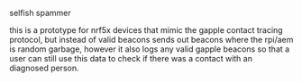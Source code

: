 selfish spammer

this is a prototype for nrf5x devices that mimic the gapple contact tracing
protocol, but instead of valid beacons sends out beacons where the rpi/aem is
random garbage, however it also logs any valid gapple beacons so that a user
can still use this data to check if there was a contact with an diagnosed
person.
